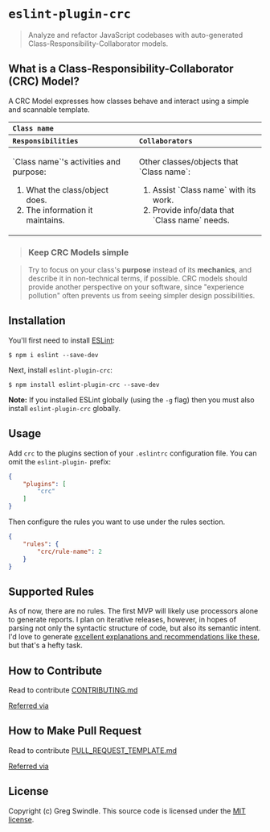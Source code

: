 # `eslint-plugin-crc`

> Analyze and refactor JavaScript codebases with auto-generated Class-Responsibility-Collaborator models.

## What is a Class-Responsibility-Collaborator (CRC) Model?

A CRC Model expresses how classes behave and interact using a simple and scannable template.

<!-- crc-model-template:html,markdown -->
<table width="100%">
  <thead>
    <tr valign="top" align="left">
      <th colspan="2"><code>Class name</code></th>
    </tr>
    <tr valign="top" align="left">
      <th><code>Responsibilities</code></th>
      <th><code>Collaborators</code></th>
    </tr>
  </thead>
  <tbody>
    <tr valign="top" align="left">
      <td width="50%">
      <p>`Class name`'s activities and purpose:
        <ol>
          <li>What the class/object does.
          <li>The information it maintains.
        </ol>
      </td>
      <td width="50%">
      <p>Other classes/objects that `Class name`:
        <ol>
          <li>Assist `Class name` with its work.
          <li>Provide info/data that `Class name` needs.
        </ol>
      </td>
    </tr>
  </tbody>
</table>
<!--/crc-model-template:html,markdown -->

> ### Keep CRC Models simple

> Try to focus on your class's **purpose** instead of its **mechanics**, and describe it in non-technical terms, if possible. CRC models should provide another perspective on your software, since "experience pollution" often prevents us from seeing simpler design possibilities.

## Installation

You'll first need to install [ESLint](http://eslint.org):

```
$ npm i eslint --save-dev
```

Next, install `eslint-plugin-crc`:

```
$ npm install eslint-plugin-crc --save-dev
```

**Note:** If you installed ESLint globally (using the `-g` flag) then you must also install `eslint-plugin-crc` globally.

## Usage

Add `crc` to the plugins section of your `.eslintrc` configuration file. You can omit the `eslint-plugin-` prefix:

```json
{
    "plugins": [
        "crc"
    ]
}
```


Then configure the rules you want to use under the rules section.

```json
{
    "rules": {
        "crc/rule-name": 2
    }
}
```

## Supported Rules

As of now, there are no rules. The first MVP will likely use processors alone to generate reports. I plan on iterative releases, however, in hopes of parsing not only the syntactic structure of code, but also its semantic intent. I'd love to generate [excellent explanations and recommendations like these](https://refactoring.guru/smells/smells), but that's a hefty task.

## How to Contribute
Read to contribute [CONTRIBUTING.md](CONTRIBUTING.md)

[Referred via](https://github.com/joeybaker/generator-iojs)

## How to Make Pull Request
Read to contribute [PULL_REQUEST_TEMPLATE.md](PULL_REQUEST_TEMPLATE.md)

[Referred via](https://github.com/joeybaker/generator-iojs)

## License

Copyright (c) Greg Swindle.
This source code is licensed under the [MIT license](LICENSE).

[npm-image]: https://badge.fury.io/js/eslint-plugin-crc.svg
[npm-url]: https://npmjs.org/package/eslint-plugin-crc
[travis-image]: https://travis-ci.org/gregswindle/eslint-plugin-crc.svg?branch=master
[travis-url]: https://travis-ci.org/gregswindle/eslint-plugin-crc
[daviddm-image]: https://david-dm.org/gregswindle/eslint-plugin-crc.svg?theme=shields.io
[daviddm-url]: https://david-dm.org/gregswindle/eslint-plugin-crc
[coveralls-image]: https://coveralls.io/repos/gregswindle/eslint-plugin-crc/badge.svg
[coveralls-url]: https://coveralls.io/r/gregswindle/eslint-plugin-crc
